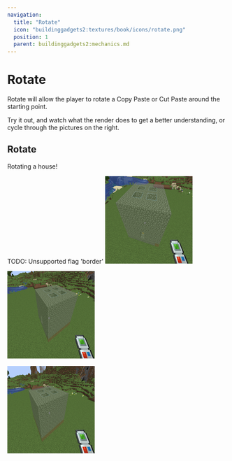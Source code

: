 ```yaml
---
navigation:
  title: "Rotate"
  icon: "buildinggadgets2:textures/book/icons/rotate.png"
  position: 1
  parent: buildinggadgets2:mechanics.md
---
```


# Rotate

Rotate will allow the player to rotate a Copy Paste or Cut Paste around the starting point.

Try it out, and watch what the render does to get a better understanding, or cycle through the pictures on the right.

## Rotate

Rotating a house!

TODO: Unsupported flag 'border'
![](rotate1.png)

![](rotate2.png)

![](rotate3.png)

